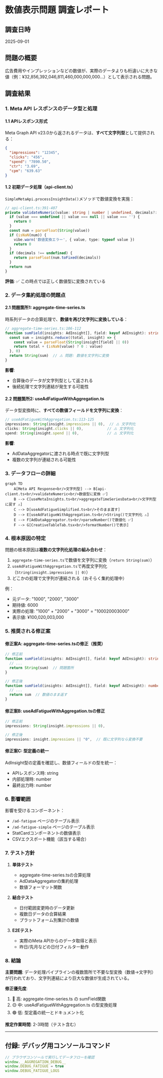 # 数値表示問題 調査レポート

## 調査日時
2025-09-01

## 問題の概要
広告費用やインプレッションなどの数値が、実際のデータよりも桁違いに大きな値（例：¥32,856,392,046,811,460,000,000,000...）として表示される問題。

## 調査結果

### 1. Meta API レスポンスのデータ型と処理

#### 1.1 APIレスポンス形式
Meta Graph API v23.0から返されるデータは、**すべて文字列型**として提供される：

```json
{
  "impressions": "12345",
  "clicks": "456", 
  "spend": "7890.50",
  "ctr": "3.69",
  "cpm": "639.63"
}
```

#### 1.2 初期データ処理（api-client.ts）
`SimpleMetaApi.processInsightData()`メソッドで数値変換を実施：

```typescript
// api-client.ts:391-407
private validateNumeric(value: string | number | undefined, decimals?: number): number {
  if (value === undefined || value === null || value === '') {
    return 0
  }
  const num = parseFloat(String(value))
  if (isNaN(num)) {
    vibe.warn('数値変換エラー', { value, type: typeof value })
    return 0
  }
  if (decimals !== undefined) {
    return parseFloat(num.toFixed(decimals))
  }
  return num
}
```

**評価**: ✅ この時点では正しく数値型に変換されている

### 2. データ集約処理の問題点

#### 2.1 問題箇所1: aggregate-time-series.ts

時系列データの合算処理で、**数値を再び文字列に変換している**：

```typescript
// aggregate-time-series.ts:106-112
function sumField(insights: AdInsight[], field: keyof AdInsight): string {
  const sum = insights.reduce((total, insight) => {
    const value = parseFloat(String(insight[field] || 0))
    return total + (isNaN(value) ? 0 : value)
  }, 0)
  return String(sum)  // ⚠️ 問題: 数値を文字列に変換
}
```

**影響**: 
- 合算後のデータが文字列型として返される
- 後続処理で文字列連結が発生する可能性

#### 2.2 問題箇所2: useAdFatigueWithAggregation.ts

データ型変換時に、**すべての数値フィールドを文字列に変換**：

```typescript
// useAdFatigueWithAggregation.ts:113-125
impressions: String(insight.impressions || 0),  // ⚠️ 文字列化
clicks: String(insight.clicks || 0),           // ⚠️ 文字列化
spend: String(insight.spend || 0),             // ⚠️ 文字列化
```

**影響**:
- AdDataAggregatorに渡される時点で既に文字列型
- 複数の文字列が連結される可能性

### 3. データフローの詳細

```mermaid
graph TD
    A[Meta API Response<br/>文字列型] --> B[api-client.ts<br/>validateNumeric<br/>数値型に変換 ✅]
    B --> C[useMetaInsights.ts<br/>aggregateTimeSeriesData<br/>文字列型に戻す ⚠️]
    C --> D[useAdFatigueSimplified.ts<br/>そのまま渡す]
    D --> E[useAdFatigueWithAggregation.ts<br/>String()で文字列化 ⚠️]
    E --> F[AdDataAggregator.ts<br/>parseNumber()で数値化 ✅]
    F --> G[CreativeTableTab.tsx<br/>formatNumber()で表示]
```

### 4. 根本原因の特定

問題の根本原因は**複数の文字列化処理の組み合わせ**：

1. `aggregate-time-series.ts`で数値を文字列に変換（`return String(sum)`）
2. `useAdFatigueWithAggregation.ts`で再度文字列化（`String(insight.impressions || 0)`）
3. どこかの処理で文字列が連結される（おそらく集約処理中）

例：
- 元データ: "1000", "2000", "3000"
- 期待値: 6000
- 実際の処理: "1000" + "2000" + "3000" = "100020003000"
- 表示値: ¥100,020,003,000

### 5. 推奨される修正案

#### 修正案A: aggregate-time-series.tsの修正（推奨）

```typescript
// 修正前
function sumField(insights: AdInsight[], field: keyof AdInsight): string {
  // ...
  return String(sum)  // 問題箇所
}

// 修正後
function sumField(insights: AdInsight[], field: keyof AdInsight): number {
  // ...
  return sum  // 数値のまま返す
}
```

#### 修正案B: useAdFatigueWithAggregation.tsの修正

```typescript
// 修正前
impressions: String(insight.impressions || 0),

// 修正後  
impressions: insight.impressions || "0",  // 既に文字列なら変換不要
```

#### 修正案C: 型定義の統一

AdInsight型の定義を確認し、数値フィールドの型を統一：
- APIレスポンス時: string
- 内部処理時: number
- 最終出力時: number

### 6. 影響範囲

影響を受けるコンポーネント：
- `/ad-fatigue` ページのテーブル表示
- `/ad-fatigue-simple` ページのテーブル表示
- StatCardコンポーネントの数値表示
- CSVエクスポート機能（該当する場合）

### 7. テスト方針

1. **単体テスト**
   - aggregate-time-series.tsの合算処理
   - AdDataAggregatorの集約処理
   - 数値フォーマット関数

2. **結合テスト**
   - 日付範囲変更時のデータ更新
   - 複数日データの合算結果
   - プラットフォーム別集計の数値

3. **E2Eテスト**
   - 実際のMeta APIからのデータ取得と表示
   - 昨日/先月などの日付フィルター動作

### 8. 結論

**主要問題**: データ処理パイプラインの複数箇所で不要な型変換（数値→文字列）が行われており、文字列連結により巨大な数値が生成されている。

**修正優先度**:
1. 🔴 高: aggregate-time-series.ts の sumField関数
2. 🟡 中: useAdFatigueWithAggregation.ts の型変換処理
3. 🟢 低: 型定義の統一とドキュメント化

**推定作業時間**: 2-3時間（テスト含む）

---

## 付録: デバッグ用コンソールコマンド

```javascript
// ブラウザコンソールで実行してデータフローを確認
window.__AGGREGATION_DEBUG__
window.DEBUG_FATIGUE = true
window.DEBUG_FATIGUE_LOGS
```